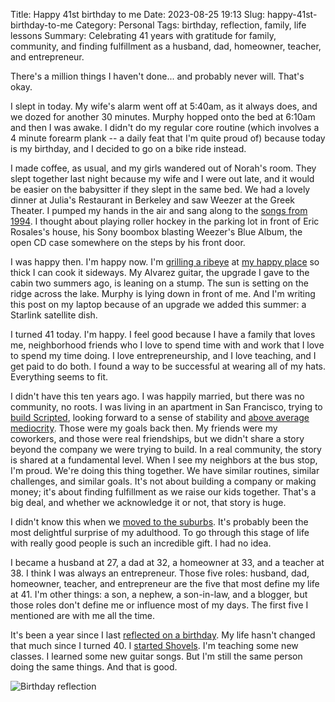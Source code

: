 Title: Happy 41st birthday to me
Date: 2023-08-25 19:13
Slug: happy-41st-birthday-to-me
Category: Personal
Tags: birthday, reflection, family, life lessons
Summary: Celebrating 41 years with gratitude for family, community, and finding fulfillment as a husband, dad, homeowner, teacher, and entrepreneur.

There's a million things I haven't done... and probably never will. That's okay. 

I slept in today. My wife's alarm went off at 5:40am, as it always does, and we dozed for another 30 minutes. Murphy hopped onto the bed at 6:10am and then I was awake. I didn't do my regular core routine (which involves a 4 minute forearm plank -- a daily feat that I'm quite proud of) because today is my birthday, and I decided to go on a bike ride instead. 

I made coffee, as usual, and my girls wandered out of Norah's room. They slept together last night because my wife and I were out late, and it would be easier on the babysitter if they slept in the same bed. We had a lovely dinner at Julia's Restaurant in Berkeley and saw Weezer at the Greek Theater. I pumped my hands in the air and sang along to the [songs from 1994]({filename}1994-a-year-in-music.md). I thought about playing roller hockey in the parking lot in front of Eric Rosales's house, his Sony boombox blasting Weezer's Blue Album, the open CD case somewhere on the steps by his front door. 

I was happy then. I'm happy now. I'm [grilling a ribeye]({filename}buckleys-grilled-cowboy-rib-eyes.md) at [my happy place]({filename}my-happy-place.md) so thick I can cook it sideways. My Alvarez guitar, the upgrade I gave to the cabin two summers ago, is leaning on a stump. The sun is setting on the ridge across the lake. Murphy is lying down in front of me. And I'm writing this post on my laptop because of an upgrade we added this summer: a Starlink satellite dish. 

I turned 41 today. I'm happy. I feel good because I have a family that loves me, neighborhood friends who I love to spend time with and work that I love to spend my time doing. I love entrepreneurship, and I love teaching, and I get paid to do both. I found a way to be successful at wearing all of my hats. Everything seems to fit. 

I didn't have this ten years ago. I was happily married, but there was no community, no roots. I was living in an apartment in San Francisco, trying to [build Scripted]({filename}my-greatest-hits-at-scripted.md), looking forward to a sense of stability and [above average mediocrity]({filename}above-average-mediocrity.md). Those were my goals back then. My friends were my coworkers, and those were real friendships, but we didn't share a story beyond the company we were trying to build. In a real community, the story is shared at a fundamental level. When I see my neighbors at the bus stop, I'm proud. We're doing this thing together. We have similar routines, similar challenges, and similar goals. It's not about building a company or making money; it's about finding fulfillment as we raise our kids together. That's a big deal, and whether we acknowledge it or not, that story is huge. 

I didn't know this when we [moved to the suburbs]({filename}an-ode-to-the-suburbs.md). It's probably been the most delightful surprise of my adulthood. To go through this stage of life with really good people is such an incredible gift. I had no idea.  

I became a husband at 27, a dad at 32, a homeowner at 33, and a teacher at 38. I think I was always an entrepreneur. Those five roles: husband, dad, homeowner, teacher, and entrepreneur are the five that most define my life at 41. I'm other things: a son, a nephew, a son-in-law, and a blogger, but those roles don't define me or influence most of my days. The first five I mentioned are with me all the time. 

It's been a year since I last [reflected on a birthday]({filename}so-this-is-40.md). My life hasn't changed that much since I turned 40. I [started Shovels]({filename}business-evaluation-shovels.md). I'm teaching some new classes. I learned some new guitar songs. But I'm still the same person doing the same things. And that is good. 

![Birthday reflection]({static}/images/IMG_4616.heic-768x1024.jpeg)